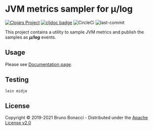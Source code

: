 # JVM metrics sampler for μ/log
[![Clojars Project](https://img.shields.io/clojars/v/com.brunobonacci/mulog.svg)](https://clojars.org/com.brunobonacci/mulog)  [![cljdoc badge](https://cljdoc.org/badge/com.brunobonacci/mulog)](https://cljdoc.org/d/com.brunobonacci/mulog/CURRENT) ![CircleCi](https://img.shields.io/circleci/project/BrunoBonacci/mulog.svg) ![last-commit](https://img.shields.io/github/last-commit/BrunoBonacci/mulog.svg)

This project contains a utility to sample JVM metrics and publish the samples as ***μ/log*** events.

## Usage

Please see [Documentation page](../doc/publishers/jvm-metrics-sampling.md).

## Testing

``` shell
lein midje
```

## License

Copyright © 2019-2021 Bruno Bonacci - Distributed under the [Apache License v2.0](http://www.apache.org/licenses/LICENSE-2.0)
